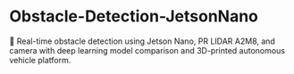 # Obstacle-Detection-JetsonNano
🚗 Real-time obstacle detection using Jetson Nano, PR LIDAR A2M8, and camera with deep learning model comparison and 3D-printed autonomous vehicle platform.
